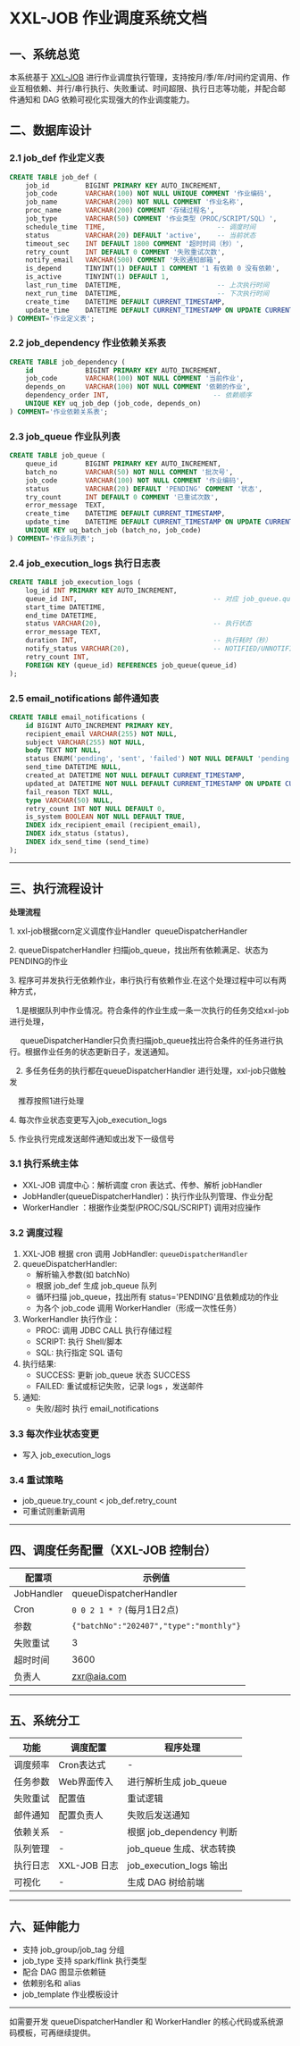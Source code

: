 # XXL-JOB 作业调度系统文档

## 一、系统总览

本系统基于 [XXL-JOB](https://www.xuxueli.com/xxl-job/) 进行作业调度执行管理，支持按月/季/年/时间约定调用、作业互相依赖、并行/串行执行、失败重试、时间超限、执行日志等功能，并配合邮件通知和 DAG 依赖可视化实现强大的作业调度能力。

## 二、数据库设计

### 2.1 job\_def 作业定义表

```sql
CREATE TABLE job_def (
    job_id         BIGINT PRIMARY KEY AUTO_INCREMENT,
    job_code       VARCHAR(100) NOT NULL UNIQUE COMMENT '作业编码',
    job_name       VARCHAR(200) NOT NULL COMMENT '作业名称',
    proc_name      VARCHAR(200) COMMENT '存储过程名',
    job_type       VARCHAR(50) COMMENT '作业类型（PROC/SCRIPT/SQL）',
    schedule_time  TIME,                            -- 调度时间
    status         VARCHAR(20) DEFAULT 'active',    -- 当前状态
    timeout_sec    INT DEFAULT 1800 COMMENT '超时时间（秒）',
    retry_count    INT DEFAULT 0 COMMENT '失败重试次数',
    notify_email   VARCHAR(500) COMMENT '失败通知邮箱',
    is_depend      TINYINT(1) DEFAULT 1 COMMENT '1 有依赖 0 没有依赖',
    is_active      TINYINT(1) DEFAULT 1,
    last_run_time  DATETIME,                        -- 上次执行时间
    next_run_time  DATETIME,                        -- 下次执行时间
    create_time    DATETIME DEFAULT CURRENT_TIMESTAMP,
    update_time    DATETIME DEFAULT CURRENT_TIMESTAMP ON UPDATE CURRENT_TIMESTAMP
) COMMENT='作业定义表';
```

### 2.2 job\_dependency 作业依赖关系表

```sql
CREATE TABLE job_dependency (
    id             BIGINT PRIMARY KEY AUTO_INCREMENT,
    job_code       VARCHAR(100) NOT NULL COMMENT '当前作业',
    depends_on     VARCHAR(100) NOT NULL COMMENT '依赖的作业',
    dependency_order INT,                          -- 依赖顺序
    UNIQUE KEY uq_job_dep (job_code, depends_on)
) COMMENT='作业依赖关系表';
```

### 2.3 job\_queue 作业队列表

```sql
CREATE TABLE job_queue (
    queue_id       BIGINT PRIMARY KEY AUTO_INCREMENT,
    batch_no       VARCHAR(50) NOT NULL COMMENT '批次号',
    job_code       VARCHAR(100) NOT NULL COMMENT '作业编码',
    status         VARCHAR(20) DEFAULT 'PENDING' COMMENT '状态',
    try_count      INT DEFAULT 0 COMMENT '已重试次数',
    error_message  TEXT,
    create_time    DATETIME DEFAULT CURRENT_TIMESTAMP,
    update_time    DATETIME DEFAULT CURRENT_TIMESTAMP ON UPDATE CURRENT_TIMESTAMP,
    UNIQUE KEY uq_batch_job (batch_no, job_code)
) COMMENT='作业队列表';
```

### 2.4 job\_execution\_logs 执行日志表

```sql
CREATE TABLE job_execution_logs (
    log_id INT PRIMARY KEY AUTO_INCREMENT,
    queue_id INT,                                  -- 对应 job_queue.queue_id
    start_time DATETIME,
    end_time DATETIME,
    status VARCHAR(20),                            -- 执行状态
    error_message TEXT,
    duration INT,                                  -- 执行耗时（秒）
    notify_status VARCHAR(20),                     -- NOTIFIED/UNNOTIFIED
    retry_count INT,
    FOREIGN KEY (queue_id) REFERENCES job_queue(queue_id)
);
```

### 2.5 email\_notifications 邮件通知表

```sql
CREATE TABLE email_notifications (
    id BIGINT AUTO_INCREMENT PRIMARY KEY,
    recipient_email VARCHAR(255) NOT NULL,
    subject VARCHAR(255) NOT NULL,
    body TEXT NOT NULL,
    status ENUM('pending', 'sent', 'failed') NOT NULL DEFAULT 'pending',
    send_time DATETIME NULL,
    created_at DATETIME NOT NULL DEFAULT CURRENT_TIMESTAMP,
    updated_at DATETIME NOT NULL DEFAULT CURRENT_TIMESTAMP ON UPDATE CURRENT_TIMESTAMP,
    fail_reason TEXT NULL,
    type VARCHAR(50) NULL,
    retry_count INT NOT NULL DEFAULT 0,
    is_system BOOLEAN NOT NULL DEFAULT TRUE,
    INDEX idx_recipient_email (recipient_email),
    INDEX idx_status (status),
    INDEX idx_send_time (send_time)
);
```

---

## 三、执行流程设计

**处理流程**

1\. xxl-job根据corn定义调度作业Handler  queueDispatcherHandler

2\. queueDispatcherHandler 扫描job\_queue，找出所有依赖满足、状态为PENDING的作业

3\. 程序可并发执行无依赖作业，串行执行有依赖作业.在这个处理过程中可以有两种方式，

   1.是根据队列中作业情况。符合条件的作业生成一条一次执行的任务交给xxl-job进行处理，

     queueDispatcherHandler只负责扫描job\_queue找出符合条件的任务进行执行。根据作业任务的状态更新日子，发送通知。

   2. 多任务任务的执行都在queueDispatcherHandler 进行处理，xxl-job只做触发

    推荐按照1进行处理

4\. 每次作业状态变更写入job\_execution\_logs

5\. 作业执行完成发送邮件通知或出发下一级信号

### 3.1 执行系统主体

- XXL-JOB 调度中心：解析调度 cron 表达式、传参、解析 jobHandler
- JobHandler(queueDispatcherHandler)：执行作业队列管理、作业分配
- WorkerHandler ：根据作业类型(PROC/SQL/SCRIPT) 调用对应操作

### 3.2 调度过程

1. XXL-JOB 根据 cron 调用 JobHandler: `queueDispatcherHandler`
2. queueDispatcherHandler:
   - 解析输入参数(如 batchNo)
   - 根据 job\_def 生成 job\_queue 队列
   - 循环扫描 job\_queue，找出所有 status='PENDING'且依赖成功的作业
   - 为各个 job\_code 调用 WorkerHandler（形成一次性任务）
3. WorkerHandler 执行作业：
   - PROC: 调用 JDBC CALL 执行存储过程
   - SCRIPT: 执行 Shell/脚本
   - SQL: 执行指定 SQL 语句
4. 执行结果:
   - SUCCESS: 更新 job\_queue 状态 SUCCESS
   - FAILED: 重试或标记失败，记录 logs ，发送邮件
5. 通知:
   - 失败/超时 执行 email\_notifications

### 3.3 每次作业状态变更

- 写入 job\_execution\_logs

### 3.4 重试策略

- job\_queue.try\_count < job\_def.retry\_count
- 可重试则重新调用

---

## 四、调度任务配置（XXL-JOB 控制台）

| 配置项        | 示例值                                     |
| ---------- | --------------------------------------- |
| JobHandler | queueDispatcherHandler                  |
| Cron       | `0 0 2 1 * ?` (每月1日2点)                  |
| 参数         | `{"batchNo":"202407","type":"monthly"}` |
| 失败重试       | 3                                       |
| 超时时间       | 3600                                    |
| 负责人        | [zxr@aia.com](mailto\:zxr@aia.com)      |

---

## 五、系统分工

| 功能   | 调度配置       | 程序处理                    |
| ---- | ---------- | ----------------------- |
| 调度频率 | Cron表达式    | -                       |
| 任务参数 | Web界面传入    | 进行解析生成 job\_queue       |
| 失败重试 | 配置值        | 重试逻辑                    |
| 邮件通知 | 配置负责人      | 失败后发送通知                 |
| 依赖关系 | -          | 根据 job\_dependency 判断   |
| 队列管理 | -          | job\_queue 生成、状态转换      |
| 执行日志 | XXL-JOB 日志 | job\_execution\_logs 输出 |
| 可视化  | -          | 生成 DAG 树给前端             |

---

## 六、延伸能力

- 支持 job\_group/job\_tag 分组
- job\_type 支持 spark/flink 执行类型
- 配合 DAG 图显示依赖链
- 依赖别名和 alias
- job\_template 作业模板设计

---

如需要开发 queueDispatcherHandler 和 WorkerHandler 的核心代码或系统源码模板，可再继续提供。

